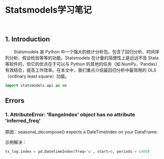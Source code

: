 # Statsmodels学习笔记

<br>

## 1. Introduction

&emsp;&emsp;Statsmodels 是 Python 中一个强大的统计分析包，包含了回归分析、时间序列分析、假设检验等等的功能。Statsmodels 在计量的简便性上是远远不及 Stata 等软件的，但它的优点在于可以与 Python 的其他的任务（如 NumPy、Pandas）有效结合，提高工作效率。在本文中，我们重点介绍最回归分析中最常用的 OLS（ordinary least square）功能。

```python
import statsmodels.api as sm
```


## Errors

### 1. AttributeError: 'RangeIndex' object has no attribute 'inferred_freq'

原因：seasonal_decompose() expects a DateTimeIndex on your DataFrame. 

示例解决：

```python
ts_log.index = pd.DatetimeIndex(freq='w', start=0, periods = 1460)
```